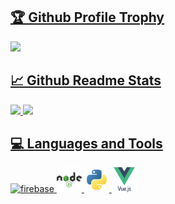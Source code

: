 <div>
  <a href="https://github.com/ryo-ma/github-profile-trophy"><h2>🏆 Github Profile Trophy</h2></a>
  <a href="https://github.com/ryo-ma/github-profile-trophy">
    <img src="https://github-profile-trophy.vercel.app/?username=TanakashiXr&theme=nord&margin-w=20&column=7&no-frame=true" />
  </a>
</div>

<div>
  <a href="https://github.com/anuraghazra/github-readme-stats"><h2>📈 Github Readme Stats</h2></a>
  <a href="https://github.com/anuraghazra/github-readme-stats">
    <img width="420" src="https://github-readme-stats.vercel.app/api?username=TanakashiXr&show_icons=true&count_private=true&theme=tokyonight" />
  </a>
  <a href="https://github.com/anuraghazra/github-readme-stats">
    <img width="350" src="https://github-readme-stats.vercel.app/api/top-langs/?username=TanakashiXr&layout=compact&theme=tokyonight" />
  </a>
</div>

<div>
  <a href="https://rahuldkjain.github.io/gh-profile-readme-generator/"><h2>💻 Languages and Tools</h2></a>
  <p align="left">
    <a href="https://firebase.google.com/" target="_blank">
      <img src="https://www.vectorlogo.zone/logos/firebase/firebase-icon.svg" alt="firebase" width="40" height="40"/>
    </a>
    <a href="https://nodejs.org" target="_blank">
      <img src="https://raw.githubusercontent.com/devicons/devicon/master/icons/nodejs/nodejs-original-wordmark.svg" alt="nodejs" width="40" height="40"/>
    </a>
    <a href="https://www.python.org" target="_blank">
      <img src="https://raw.githubusercontent.com/devicons/devicon/master/icons/python/python-original.svg" alt="python" width="40" height="40"/>
    </a>
    <a href="https://vuejs.org/" target="_blank">
      <img src="https://raw.githubusercontent.com/devicons/devicon/master/icons/vuejs/vuejs-original-wordmark.svg" alt="vuejs" width="40" height="40"/>
    </a>
  </p>
</div>
